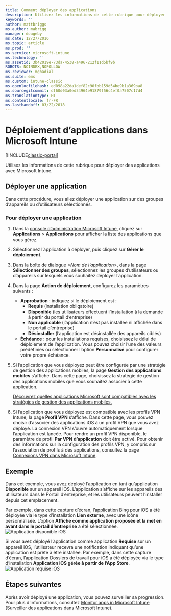 ```yaml
---
title: Comment déployer des applications
description: Utilisez les informations de cette rubrique pour déployer des applications avec Microsoft Intune.
keywords: ''
author: mattbriggs
ms.author: mabrigg
manager: dougeby
ms.date: 12/27/2016
ms.topic: article
ms.prod: ''
ms.service: microsoft-intune
ms.technology: ''
ms.assetid: 3b42019e-73da-4538-a496-212f11d5bf9b
ROBOTS: NOINDEX,NOFOLLOW
ms.reviewer: mghadial
ms.suite: ems
ms.custom: intune-classic
ms.openlocfilehash: ed098a22da1def82c90fbb159d54be9b1a369ba8
ms.sourcegitcommit: df60d03a0ed54964e91879f56c4ef0a7507c17d4
ms.translationtype: HT
ms.contentlocale: fr-FR
ms.lasthandoff: 03/22/2018
---
```

# <a name="deploy-apps-in-microsoft-intune"></a>Déploiement d’applications dans Microsoft Intune

[!INCLUDE[classic-portal](../includes/classic-portal.md)]

Utilisez les informations de cette rubrique pour déployer des applications avec Microsoft Intune.


## <a name="deploy-an-app"></a>Déployer une application
Dans cette procédure, vous allez déployer une application sur des groupes d’appareils ou d’utilisateurs sélectionnés.

### <a name="to-deploy-an-app"></a>Pour déployer une application

1. Dans la [console d’administration Microsoft Intune](https://manage.microsoft.com), cliquez sur **Applications** &gt; **Applications** pour afficher la liste des applications que vous gérez.

2.  Sélectionnez l’application à déployer, puis cliquez sur **Gérer le déploiement**.

3.  Dans la boîte de dialogue *&lt;Nom de l’application&gt;*, dans la page **Sélectionner des groupes**, sélectionnez les groupes d’utilisateurs ou d’appareils sur lesquels vous souhaitez déployer l’application.

4.  Dans la page **Action de déploiement**, configurez les paramètres suivants :

    - **Approbation** : indiquez si le déploiement est :
        - **Requis** (installation obligatoire)
        - **Disponible** (les utilisateurs effectuent l’installation à la demande à partir du portail d’entreprise)
        - **Non applicable** (l’application n’est pas installée ni affichée dans le portail d’entreprise)
        - **Désinstaller** (l’application est désinstallée des appareils ciblés)
    - **Échéance** : pour les installations requises, choisissez le délai de déploiement de l’application. Vous pouvez choisir l’une des valeurs prédéfinies ou sélectionner l’option **Personnalisé** pour configurer votre propre échéance.

5. Si l’application que vous déployez peut être configurée par une stratégie de gestion des applications mobiles, la page **Gestion des applications mobiles** s’affiche. Dans cette page, choisissez la stratégie de gestion des applications mobiles que vous souhaitez associer à cette application.

    [Découvrez quelles applications Microsoft sont compatibles avec les stratégies de gestion des applications mobiles.](https://www.microsoft.com/server-cloud/products/microsoft-intune/partners.aspx)

6. Si l’application que vous déployez est compatible avec les profils VPN Intune, la page **Profil VPN** s’affiche. Dans cette page, vous pouvez choisir d’associer des applications iOS à un profil VPN que vous avez déployé. La connexion VPN s’ouvre automatiquement lorsque l’application est lancée. Pour rendre un profil VPN disponible, le paramètre de profil **Par VPN d’application** doit être activé.
 Pour obtenir des informations sur la configuration des profils VPN, y compris sur l’association de profils à des applications, consultez la page [Connexions VPN dans Microsoft Intune](vpn-connections-in-microsoft-intune.md).

<!---
>[!TIP]
>If an end user previously installed an iOS app and you now deploy it with a deployment action of **Available**, Intune will automatically begin to manage that app with no further action required by you, or the end-user.
--->

## <a name="example"></a>Exemple

Dans cet exemple, vous avez déployé l’application en tant qu’application **Disponible** sur un appareil iOS.
L’application s’affiche sur les appareils des utilisateurs dans le Portail d’entreprise, et les utilisateurs peuvent l’installer depuis cet emplacement.

Par exemple, dans cette capture d’écran, l’application Bing pour iOS a été déployée via le type d’installation **Lien externe**, avec une icône personnalisée. L’option **Affiche comme application proposée et la met en avant dans le portail d’entreprise** a été sélectionnée.  
![Application disponible iOS](./media/available-install-on-iOS.png)

Si vous avez déployé l’application comme application **Requise** sur un appareil iOS, l’utilisateur recevra une notification indiquant qu’une application est prête à être installée. Par exemple, dans cette capture d’écran, l’application Dossiers de travail pour iOS a été déployée via le type d’installation **Application iOS gérée à partir de l’App Store**.  
![Application requise iOS](./media/iOS-Required-install.PNG)

## <a name="next-steps"></a>Étapes suivantes

Après avoir déployé une application, vous pouvez surveiller sa progression. Pour plus d’informations, consultez [Monitor apps in Microsoft Intune](monitor-apps-in-microsoft-intune.md) (Surveiller des applications dans Microsoft Intune).
